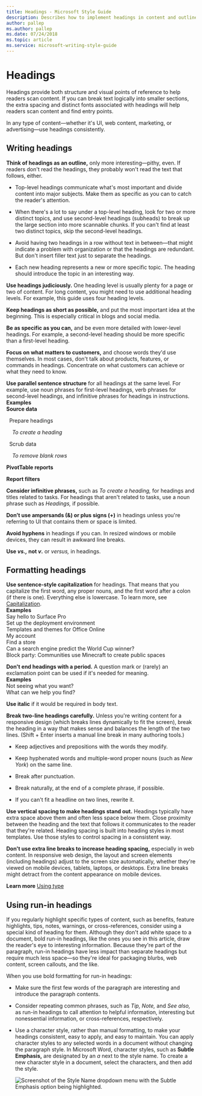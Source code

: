 ```yaml
---
title: Headings - Microsoft Style Guide
description: Describes how to implement headings in content and outlines how to write, format, use run-in headings, and provides multiple example headings.
author: pallep
ms.author: pallep
ms.date: 07/24/2018
ms.topic: article
ms.service: microsoft-writing-style-guide
---
```


# Headings

Headings provide both structure and visual points of reference to help readers scan content. If
you can break text logically into smaller sections, the extra
spacing and distinct fonts associated with headings
will help readers scan content and find entry points.

In any type of content—whether it's UI, web content, marketing, or advertising—use headings consistently. 

## Writing headings

**Think of headings as an outline,** only more interesting—pithy, even. If readers don't read the headings, they probably won't read the text that follows, either. 

  - Top-level
    headings communicate what's most important and divide content into
    major subjects. Make them as specific as you can to catch the
    reader's attention.
    
  - When
    there's a lot to say under a top-level heading, look for two or
    more distinct topics, and use second-level headings (subheads) to
    break up the large section into more scannable chunks. If you can't find
    at least two distinct topics, skip the second-level headings.  
    
  - Avoid having two headings in a row without text in between—that might indicate a problem with 
    organization or that the headings are redundant. But don't insert filler text just to separate the headings.
    
  - Each new heading represents a new or more specific topic. The heading should introduce the topic in an interesting way.

**Use headings judiciously.** One heading level is usually plenty for a page or two of content. For long content, you might need to use additional heading levels. For example, this guide uses four heading levels.

**Keep headings as short as possible,** and put the most important idea at the beginning. This is especially critical in blogs and social media.

**Be as specific as you can,** and
be even more detailed with lower-level headings. For example, a
second-level heading should be more specific than a first-level
heading.

**Focus on what matters to customers,** and
choose words they'd use themselves. In most cases, don't talk
about products, features, or commands in headings. Concentrate
on what customers can achieve or what they need to know.

**Use parallel sentence structure** for all
headings at the same level. For example, use noun phrases for
first-level headings, verb phrases for second-level headings, and
infinitive phrases for headings in instructions.<br />
**Examples**  
**Source data**  

&nbsp;&nbsp;Prepare headings  

&nbsp;&nbsp;&nbsp;&nbsp;*To create a heading*  

&nbsp;&nbsp;Scrub data   

&nbsp;&nbsp;&nbsp;&nbsp;*To remove blank rows*  

**PivotTable reports**  

**Report filters**

**Consider infinitive phrases,** such as *To create a heading,* for headings and titles related to tasks. For headings that aren't related to tasks, use a noun phrase such as *Headings,* if possible. 

**Don’t use ampersands (&) or plus signs (+)** in headings unless you're referring to UI that contains them or space is limited. 

**Avoid hyphens** in headings if you can. In resized windows or mobile devices, they can result in awkward line breaks.

**Use *vs.,* not *v*.** or *versus,* in headings.

## Formatting headings

**Use sentence-style capitalization** for headings. That means that you capitalize the first word, 
any proper nouns, and the first word after a colon (if there is one). Everything else is lowercase. To learn
more, see [Capitalization](~/capitalization.md).<br />
**Examples**  
Say hello to Surface Pro  
Set up the deployment environment  
Templates and themes for Office Online  
My account  
Find a store  
Can a search engine predict the World Cup winner?  
Block party: Communities use Minecraft to create public spaces  

**Don't end headings with a period.** A question mark or (rarely) an exclamation point can be used if it's needed for meaning.<br />
**Examples**  
Not seeing what you want?  
What can we help you find?  

**Use italic** if it would be required in body text.

**Break two-line headings carefully.**
Unless you're writing content for a responsive design (which
breaks lines dynamically to fit the screen), break the heading in a way
that makes sense and balances the length of the two lines. (Shift +
Enter inserts a manual line break in many authoring tools.)

  - Keep adjectives and prepositions with the words they modify.
  
  - Keep hyphenated words and multiple-word proper nouns (such as *New York*) on the same line.  
  
  - Break after punctuation.  
  
  - Break naturally, at the end of a complete phrase, if possible. 
  
  - If you can't fit a headline on two lines, rewrite it.

**Use vertical spacing to make headings stand out.** Headings
typically have extra space above them and often less space below
them. Close proximity between the heading and the text that
follows it communicates to the reader that they're related. Heading
spacing is built into heading styles in most templates. Use those
styles to control spacing in a consistent way. 

**Don't use extra line breaks to increase heading spacing,** especially in web content. In responsive
web design, the layout and screen elements (including headings) adjust
to the screen size automatically, whether they're viewed on mobile
devices, tablets, laptops, or desktops. Extra line breaks might detract
from the content appearance on mobile devices. 

**Learn more** [Using type](~/text-formatting/using-type/index.md)  

## Using run-in headings

If
you regularly highlight specific types of content, such as
benefits, feature highlights, tips, notes, warnings, or
cross-references, consider using a special kind of heading
for them. Although they don't add white space to a document, bold run-in headings,
like the ones you see in this article, draw the reader's eye to
interesting information. Because they're part of the paragraph,
run-in headings have less impact than separate headings but
require much less space—so they're ideal for packaging blurbs, web content, screen callouts, and the like. 

When you use bold formatting for run-in headings:

  - Make sure the first few words of the paragraph are interesting and introduce the paragraph contents. 
  
  - Consider repeating common phrases, such as *Tip, Note,* and *See also,* as
    run-in headings to call attention to helpful information,
    interesting but nonessential information, or
    cross-references, respectively.  
    
  - Use
    a character style, rather than manual formatting, to make your
    headings consistent, easy to apply, and easy to maintain. You can
    apply character
    styles to any selected words in a document without changing the
    paragraph style. In Microsoft Word, character styles, such as **Subtle Emphasis,** are designated by an *a*
    next to the style name. To create a new character style in a
    document, select the characters, and then add the style.
    
    ![Screenshot of the Style Name dropdown menu with the Subtle Emphasis option being highlighted.](media/headings/190123509.png)
